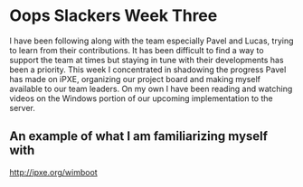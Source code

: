 # Oops Slackers Week Three

I have been following along with the team especially Pavel and Lucas, trying to learn from their contributions.
It has been difficult to find a way to support the team at times but staying in tune with their developments has
been a priority. This week I concentrated in shadowing the progress Pavel has made on iPXE, organizing our project 
board and making myself available to our team leaders. On my own I have been reading and watching videos on the 
Windows portion of our upcoming implementation to the server.  

## An example of what I am familiarizing myself with

http://ipxe.org/wimboot
